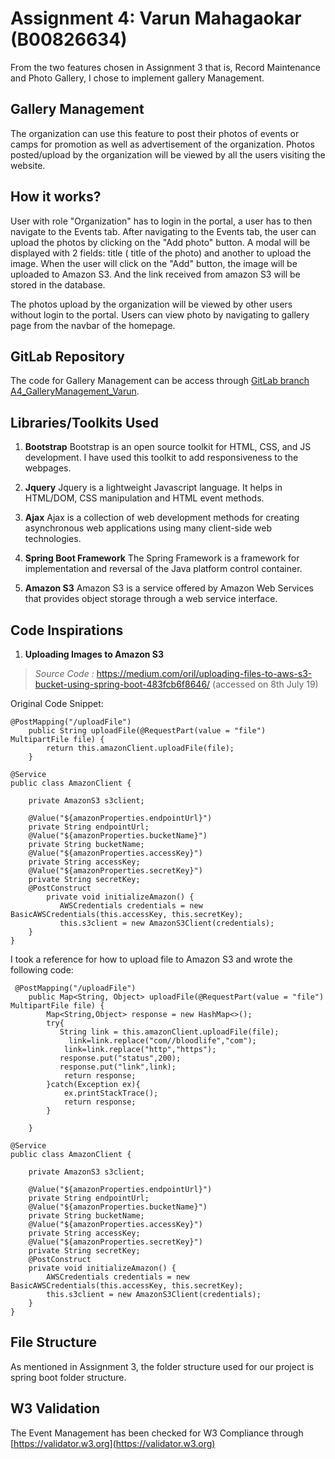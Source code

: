 # Assignment 4: Varun Mahagaokar (B00826634)

From the two features chosen in Assignment 3 that is, Record Maintenance and Photo Gallery, I chose to implement gallery Management.

## Gallery Management
The organization can use this feature to post their photos of events or camps for promotion as well as advertisement of the organization.
Photos posted/upload by the organization will be viewed by all the users visiting the website.

## How it works?
User with role "Organization" has to login in the portal, a user has to then navigate to the Events tab. 
After navigating to the Events tab, the user can upload the photos by clicking on the "Add photo" button.
A modal will be displayed with 2 fields: title ( title of the photo) and another to upload the image.
When the user will click on the "Add" button, the image will be uploaded to Amazon S3. And the link received from amazon S3 will be stored in the database.

The photos upload by the organization will be viewed by other users without login to the portal. Users can view photo by navigating to gallery page from the navbar of the homepage.

## GitLab Repository

The code for Gallery Management can be access through [GitLab branch A4_GalleryManagement_Varun](https://git.cs.dal.ca/mahagaokar/Group14_TechGoons/tree/A4_GalleryManagement_Varun).

## Libraries/Toolkits Used
 1. **Bootstrap**
    Bootstrap is an open source toolkit for HTML, CSS, and JS development. I have used this toolkit to add responsiveness to the webpages.

 2. **Jquery**
    Jquery is a lightweight Javascript language. It helps in HTML/DOM, CSS manipulation and HTML event methods. 

 3. **Ajax**
    Ajax is a collection of web development methods for creating asynchronous web applications using many client-side web technologies.

 4. **Spring Boot Framework**
    The Spring Framework is a framework for implementation and reversal of the Java platform control container.
    
 5. **Amazon S3**
    Amazon S3 is a service offered by Amazon Web Services that provides object storage through a web service interface.

## Code Inspirations

 1. **Uploading Images to Amazon S3** 
 
 >   *Source Code :* https://medium.com/oril/uploading-files-to-aws-s3-bucket-using-spring-boot-483fcb6f8646/ (accessed on 8th July 19)

  Original Code Snippet:
  
```
@PostMapping("/uploadFile")
    public String uploadFile(@RequestPart(value = "file") MultipartFile file) {
        return this.amazonClient.uploadFile(file);
    }
```
```
@Service
public class AmazonClient {

    private AmazonS3 s3client;

    @Value("${amazonProperties.endpointUrl}")
    private String endpointUrl;
    @Value("${amazonProperties.bucketName}")
    private String bucketName;
    @Value("${amazonProperties.accessKey}")
    private String accessKey;
    @Value("${amazonProperties.secretKey}")
    private String secretKey;
    @PostConstruct
        private void initializeAmazon() {
           AWSCredentials credentials = new BasicAWSCredentials(this.accessKey, this.secretKey);
           this.s3client = new AmazonS3Client(credentials);
    }
}
```
 I took a reference for how to upload file to Amazon S3 and wrote the following code:
```
 @PostMapping("/uploadFile")
    public Map<String, Object> uploadFile(@RequestPart(value = "file") MultipartFile file) {
        Map<String,Object> response = new HashMap<>();
        try{
           String link = this.amazonClient.uploadFile(file);
             link=link.replace("com//bloodlife","com");
            link=link.replace("http","https");
           response.put("status",200);
           response.put("link",link);
            return response;
        }catch(Exception ex){
            ex.printStackTrace();
            return response;
        }

    }
```
```
@Service
public class AmazonClient {

    private AmazonS3 s3client;

    @Value("${amazonProperties.endpointUrl}")
    private String endpointUrl;
    @Value("${amazonProperties.bucketName}")
    private String bucketName;
    @Value("${amazonProperties.accessKey}")
    private String accessKey;
    @Value("${amazonProperties.secretKey}")
    private String secretKey;
    @PostConstruct
    private void initializeAmazon() {
        AWSCredentials credentials = new BasicAWSCredentials(this.accessKey, this.secretKey);
        this.s3client = new AmazonS3Client(credentials);
    }
}
```

## File Structure
As mentioned in Assignment 3, the folder structure used for our project is spring boot folder structure.
    
## W3 Validation
The Event Management has been checked for W3 Compliance through [https://validator.w3.org](https://validator.w3.org)